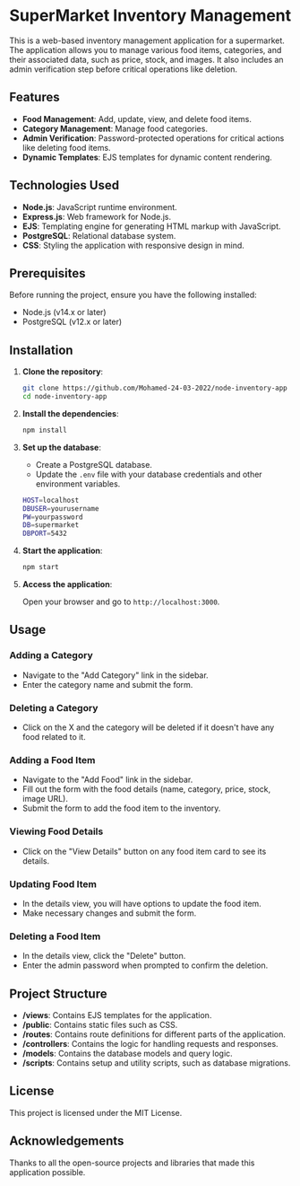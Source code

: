 # SuperMarket Inventory Management

This is a web-based inventory management application for a supermarket. The application allows you to manage various food items, categories, and their associated data, such as price, stock, and images. It also includes an admin verification step before critical operations like deletion.

## Features

- **Food Management**: Add, update, view, and delete food items.
- **Category Management**: Manage food categories.
- **Admin Verification**: Password-protected operations for critical actions like deleting food items.
- **Dynamic Templates**: EJS templates for dynamic content rendering.

## Technologies Used

- **Node.js**: JavaScript runtime environment.
- **Express.js**: Web framework for Node.js.
- **EJS**: Templating engine for generating HTML markup with JavaScript.
- **PostgreSQL**: Relational database system.
- **CSS**: Styling the application with responsive design in mind.

## Prerequisites

Before running the project, ensure you have the following installed:

- Node.js (v14.x or later)
- PostgreSQL (v12.x or later)

## Installation

1. **Clone the repository**:

   ```bash
   git clone https://github.com/Mohamed-24-03-2022/node-inventory-app
   cd node-inventory-app
   ```

2. **Install the dependencies**:

   ```bash
   npm install
   ```

3. **Set up the database**:

   - Create a PostgreSQL database.
   - Update the `.env` file with your database credentials and other environment variables.

   ```bash
   HOST=localhost
   DBUSER=yourusername
   PW=yourpassword
   DB=supermarket
   DBPORT=5432
   ```

4. **Start the application**:

   ```bash
   npm start
   ```

5. **Access the application**:

   Open your browser and go to `http://localhost:3000`.

## Usage

### Adding a Category

- Navigate to the "Add Category" link in the sidebar.
- Enter the category name and submit the form.

### Deleting a Category

- Click on the X and the category will be deleted if it doesn't have any food related to it.

### Adding a Food Item

- Navigate to the "Add Food" link in the sidebar.
- Fill out the form with the food details (name, category, price, stock, image URL).
- Submit the form to add the food item to the inventory.

### Viewing Food Details

- Click on the "View Details" button on any food item card to see its details.

### Updating Food Item

- In the details view, you will have options to update the food item.
- Make necessary changes and submit the form.

### Deleting a Food Item

- In the details view, click the "Delete" button.
- Enter the admin password when prompted to confirm the deletion.

## Project Structure

- **/views**: Contains EJS templates for the application.
- **/public**: Contains static files such as CSS.
- **/routes**: Contains route definitions for different parts of the application.
- **/controllers**: Contains the logic for handling requests and responses.
- **/models**: Contains the database models and query logic.
- **/scripts**: Contains setup and utility scripts, such as database migrations.

## License

This project is licensed under the MIT License.

## Acknowledgements

Thanks to all the open-source projects and libraries that made this application possible.

